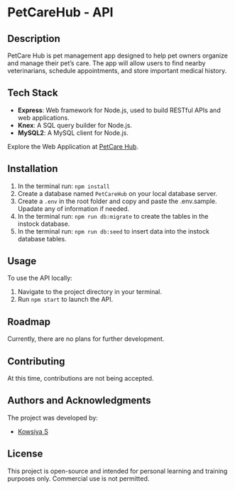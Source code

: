 # PetCareHub - API
## Description
PetCare Hub is pet management app designed to help pet owners organize and manage their pet’s care. The app will allow users to find nearby veterinarians, schedule appointments, and store important medical history.
## Tech Stack
- **Express**: Web framework for Node.js, used to build RESTful APIs and web applications.
- **Knex**: A SQL query builder for Node.js.
- **MySQL2**: A MySQL client for Node.js.

Explore the Web Application at [PetCare Hub](https://github.com/KowsiyaS/PetCareHub).
## Installation
1. In the terminal run: `npm install`
2. Create a database named `PetCareHub` on your local database server.
3. Create a `.env` in the root folder and copy and paste the .env.sample. Upadate any of information if needed.
4. In the terminal run: `npm run db:migrate` to create the tables in the instock database.
5. In the terminal run: `npm run db:seed` to insert data into the instock database tables.
## Usage
To use the API locally:
1. Navigate to the project directory in your terminal.
2. Run `npm start` to launch the API.
## Roadmap
Currently, there are no plans for further development.
## Contributing
At this time, contributions are not being accepted.
## Authors and Acknowledgments
The project was developed by:
- [Kowsiya S](https://github.com/KowsiyaS)
## License
This project is open-source and intended for personal learning and training purposes only. Commercial use is not permitted.
